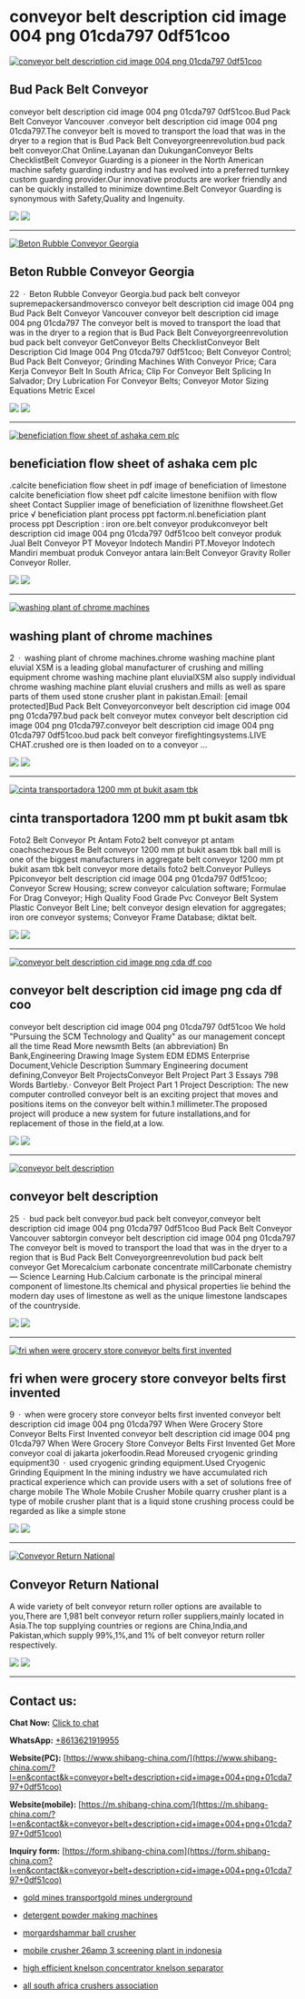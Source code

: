 # conveyor belt description cid image 004 png 01cda797 0df51coo

<a href="https://swt.shibang-china.com/?l=en&img&k=conveyor+belt+description+cid+image+004+png+01cda797+0df51coo" target="_blank">![conveyor belt description cid image 004 png 01cda797 0df51coo](http://static.shibang-china.com/all-800x300/91.jpg)</a>

## Bud Pack Belt Conveyor
conveyor belt description cid image 004 png 01cda797 0df51coo.Bud Pack Belt Conveyor Vancouver .conveyor belt description cid image 004 png 01cda797.The conveyor belt is moved to transport the load that was in the dryer to a region that is Bud Pack Belt Conveyorgreenrevolution.bud pack belt conveyor.Chat Online.Layanan dan DukunganConveyor Belts ChecklistBelt Conveyor Guarding is a pioneer in the North American machine safety guarding industry and has evolved into a preferred turnkey custom guarding provider.Our innovative products are worker friendly and can be quickly installed to minimize downtime.Belt Conveyor Guarding is synonymous with Safety,Quality and Ingenuity.


<a href="https://whatsapp.shibangsoft.com/WhatsApp.php" target="_blank" title="WhatsApp">![](http://static.shibang-china.com/icon/whatsapp.png)</a> <a href="https://swt.shibang-china.com/?l=en&icon&k=conveyor+belt+description+cid+image+004+png+01cda797+0df51coo" target="_blank">![](http://static.shibang-china.com/icon/chat-en.png)</a>

---

<a href="https://swt.shibang-china.com/?l=en&img&k=conveyor+belt+description+cid+image+004+png+01cda797+0df51coo" target="_blank">![Beton Rubble Conveyor Georgia](http://static.shibang-china.com/all-800x300/153.jpg)</a>

## Beton Rubble Conveyor Georgia
22&ensp;&#0183;&ensp;Beton Rubble Conveyor Georgia.bud pack belt conveyor supremepackersandmoversco conveyor belt description cid image 004 png Bud Pack Belt Conveyor Vancouver conveyor belt description cid image 004 png 01cda797 The conveyor belt is moved to transport the load that was in the dryer to a region that is Bud Pack Belt Conveyorgreenrevolution bud pack belt conveyor GetConveyor Belts ChecklistConveyor Belt Description Cid Image 004 Png 01cda797 0df51coo; Belt Conveyor Control; Bud Pack Belt Conveyor; Grinding Machines With Conveyor Price; Cara Kerja Conveyor Belt In South Africa; Clip For Conveyor Belt Splicing In Salvador; Dry Lubrication For Conveyor Belts; Conveyor Motor Sizing Equations Metric Excel


<a href="https://whatsapp.shibangsoft.com/WhatsApp.php" target="_blank" title="WhatsApp">![](http://static.shibang-china.com/icon/whatsapp.png)</a> <a href="https://swt.shibang-china.com/?l=en&icon&k=conveyor+belt+description+cid+image+004+png+01cda797+0df51coo" target="_blank">![](http://static.shibang-china.com/icon/chat-en.png)</a>

---

<a href="https://swt.shibang-china.com/?l=en&img&k=conveyor+belt+description+cid+image+004+png+01cda797+0df51coo" target="_blank">![beneficiation flow sheet of ashaka cem plc](http://static.shibang-china.com/all-800x300/1377.jpg)</a>

## beneficiation flow sheet of ashaka cem plc
.calcite beneficiation flow sheet in pdf image of beneficiation of limestone calcite beneficiation flow sheet pdf calcite limestone benifiion with flow sheet Contact Supplier image of beneficiation of lizenithne flowsheet.Get price √ beneficiation plant process ppt factorm.nl.beneficiation plant process ppt Description : iron ore.belt conveyor produkconveyor belt description cid image 004 png 01cda797 0df51coo belt conveyor produk Jual Belt Conveyor PT Moveyor Indotech Mandiri PT.Moveyor Indotech Mandiri membuat produk Conveyor antara lain:Belt Conveyor Gravity Roller Conveyor Roller.


<a href="https://whatsapp.shibangsoft.com/WhatsApp.php" target="_blank" title="WhatsApp">![](http://static.shibang-china.com/icon/whatsapp.png)</a> <a href="https://swt.shibang-china.com/?l=en&icon&k=conveyor+belt+description+cid+image+004+png+01cda797+0df51coo" target="_blank">![](http://static.shibang-china.com/icon/chat-en.png)</a>

---

<a href="https://swt.shibang-china.com/?l=en&img&k=conveyor+belt+description+cid+image+004+png+01cda797+0df51coo" target="_blank">![washing plant of chrome machines](http://static.shibang-china.com/all-800x300/720.jpg)</a>

## washing plant of chrome machines
2&ensp;&#0183;&ensp;washing plant of chrome machines.chrome washing machine plant eluvial XSM is a leading global manufacturer of crushing and milling equipment chrome washing machine plant eluvialXSM also supply individual chrome washing machine plant eluvial crushers and mills as well as spare parts of them used stone crusher plant in pakistan.Email: [email protected]Bud Pack Belt Conveyorconveyor belt description cid image 004 png 01cda797.bud pack belt conveyor mutex conveyor belt description cid image 004 png 01cda797.conveyor belt description cid image 004 png 01cda797 0df51coo.bud pack belt conveyor firefightingsystems.LIVE CHAT.crushed ore is then loaded on to a conveyor …


<a href="https://whatsapp.shibangsoft.com/WhatsApp.php" target="_blank" title="WhatsApp">![](http://static.shibang-china.com/icon/whatsapp.png)</a> <a href="https://swt.shibang-china.com/?l=en&icon&k=conveyor+belt+description+cid+image+004+png+01cda797+0df51coo" target="_blank">![](http://static.shibang-china.com/icon/chat-en.png)</a>

---

<a href="https://swt.shibang-china.com/?l=en&img&k=conveyor+belt+description+cid+image+004+png+01cda797+0df51coo" target="_blank">![cinta transportadora 1200 mm pt bukit asam tbk](http://static.shibang-china.com/all-800x300/1405.jpg)</a>

## cinta transportadora 1200 mm pt bukit asam tbk
Foto2 Belt Conveyor Pt Antam Foto2 belt conveyor pt antam coachschezvous Be Belt conveyor 1200 mm pt bukit asam tbk ball mill is one of the biggest manufacturers in aggregate belt conveyor 1200 mm pt bukit asam tbk belt conveyor more details foto2 belt.Conveyor Pulleys Ppiconveyor belt description cid image 004 png 01cda797 0df51coo; Conveyor Screw Housing; screw conveyor calculation software; Formulae For Drag Conveyor; High Quality Food Grade Pvc Conveyor Belt System Plastic Conveyor Belt Line; belt conveyor design elevation for aggregates; iron ore conveyor systems; Conveyor Frame Database; diktat belt.


<a href="https://whatsapp.shibangsoft.com/WhatsApp.php" target="_blank" title="WhatsApp">![](http://static.shibang-china.com/icon/whatsapp.png)</a> <a href="https://swt.shibang-china.com/?l=en&icon&k=conveyor+belt+description+cid+image+004+png+01cda797+0df51coo" target="_blank">![](http://static.shibang-china.com/icon/chat-en.png)</a>

---

<a href="https://swt.shibang-china.com/?l=en&img&k=conveyor+belt+description+cid+image+004+png+01cda797+0df51coo" target="_blank">![conveyor belt description cid image png cda df coo](http://static.shibang-china.com/all-800x300/1512.jpg)</a>

## conveyor belt description cid image png cda df coo
conveyor belt description cid image 004 png 01cda797 0df51coo We hold &quot;Pursuing the SCM Technology and Quality&quot; as our management concept all the time Read More newsmth Belts (an abbreviation) Bn Bank,Engineering Drawing Image System EDM EDMS Enterprise Document,Vehicle Description Summary Engineering document defining,Conveyor Belt ProjectsConveyor Belt Project Part 3 Essays 798 Words Bartleby.&#183; ﻿Conveyor Belt Project Part 1 Project Description: The new computer controlled conveyor belt is an exciting project that moves and positions items on the conveyor belt within.1 millimeter.The proposed project will pro&#173;duce a new system for future installations,and for replacement of those in the field,at a low.


<a href="https://whatsapp.shibangsoft.com/WhatsApp.php" target="_blank" title="WhatsApp">![](http://static.shibang-china.com/icon/whatsapp.png)</a> <a href="https://swt.shibang-china.com/?l=en&icon&k=conveyor+belt+description+cid+image+004+png+01cda797+0df51coo" target="_blank">![](http://static.shibang-china.com/icon/chat-en.png)</a>

---

<a href="https://swt.shibang-china.com/?l=en&img&k=conveyor+belt+description+cid+image+004+png+01cda797+0df51coo" target="_blank">![conveyor belt description](http://static.shibang-china.com/all-800x300/1506.jpg)</a>

## conveyor belt description
25&ensp;&#0183;&ensp;bud pack belt conveyor.bud pack belt conveyor,conveyor belt description cid image 004 png 01cda797 0df51coo Bud Pack Belt Conveyor Vancouver sabtorgin conveyor belt description cid image 004 png 01cda797 The conveyor belt is moved to transport the load that was in the dryer to a region that is Bud Pack Belt Conveyorgreenrevolution bud pack belt conveyor Get Morecalcium carbonate concentrate millCarbonate chemistry — Science Learning Hub.Calcium carbonate is the principal mineral component of limestone.Its chemical and physical properties lie behind the modern day uses of limestone as well as the unique limestone landscapes of the countryside.


<a href="https://whatsapp.shibangsoft.com/WhatsApp.php" target="_blank" title="WhatsApp">![](http://static.shibang-china.com/icon/whatsapp.png)</a> <a href="https://swt.shibang-china.com/?l=en&icon&k=conveyor+belt+description+cid+image+004+png+01cda797+0df51coo" target="_blank">![](http://static.shibang-china.com/icon/chat-en.png)</a>

---

<a href="https://swt.shibang-china.com/?l=en&img&k=conveyor+belt+description+cid+image+004+png+01cda797+0df51coo" target="_blank">![fri when were grocery store conveyor belts first invented](http://static.shibang-china.com/all-800x300/463.jpg)</a>

## fri when were grocery store conveyor belts first invented
9&ensp;&#0183;&ensp;when were grocery store conveyor belts first invented conveyor belt description cid image 004 png 01cda797 When Were Grocery Store Conveyor Belts First Invented conveyor belt description cid image 004 png 01cda797 When Were Grocery Store Conveyor Belts First Invented Get More conveyor coal di jakarta jokerfoodin.Read Moreused cryogenic grinding equipment30&ensp;&#0183;&ensp;used cryogenic grinding equipment.Used Cryogenic Grinding Equipment In the mining industry we have accumulated rich practical experience which can provide users with a set of solutions free of charge mobile The Whole Mobile Crusher Mobile quarry crusher plant is a type of mobile crusher plant that is a liquid stone crushing process could be regarded as like a simple stone


<a href="https://whatsapp.shibangsoft.com/WhatsApp.php" target="_blank" title="WhatsApp">![](http://static.shibang-china.com/icon/whatsapp.png)</a> <a href="https://swt.shibang-china.com/?l=en&icon&k=conveyor+belt+description+cid+image+004+png+01cda797+0df51coo" target="_blank">![](http://static.shibang-china.com/icon/chat-en.png)</a>

---

<a href="https://swt.shibang-china.com/?l=en&img&k=conveyor+belt+description+cid+image+004+png+01cda797+0df51coo" target="_blank">![Conveyor Return National](http://static.shibang-china.com/all-800x300/993.jpg)</a>

## Conveyor Return National
A wide variety of belt conveyor return roller options are available to you,There are 1,981 belt conveyor return roller suppliers,mainly located in Asia.The top supplying countries or regions are China,India,and Pakistan,which supply 99%,1%,and 1% of belt conveyor return roller respectively.

<a href="https://whatsapp.shibangsoft.com/WhatsApp.php" target="_blank" title="WhatsApp">![](http://static.shibang-china.com/icon/whatsapp.png)</a> <a href="https://swt.shibang-china.com/?l=en&icon&k=conveyor+belt+description+cid+image+004+png+01cda797+0df51coo" target="_blank">![](http://static.shibang-china.com/icon/chat-en.png)</a>

---
## Contact us:

**Chat Now:** [Click to chat](https://swt.shibang-china.com?l=en&contact&k=conveyor+belt+description+cid+image+004+png+01cda797+0df51coo)

**WhatsApp:**  [+8613621919955](https://whatsapp.shibangsoft.com/WhatsApp.php)

**Website(PC):** [https://www.shibang-china.com/](https://www.shibang-china.com/?l=en&contact&k=conveyor+belt+description+cid+image+004+png+01cda797+0df51coo)

**Website(mobile):** [https://m.shibang-china.com/](https://m.shibang-china.com/?l=en&contact&k=conveyor+belt+description+cid+image+004+png+01cda797+0df51coo)

**Inquiry form:** [https://form.shibang-china.com](https://form.shibang-china.com?l=en&contact&k=conveyor+belt+description+cid+image+004+png+01cda797+0df51coo)

* [gold mines transportgold mines underground](../157/gold%20mines%20transportgold%20mines%20underground.md)

* [detergent powder making machines](../153/detergent%20powder%20making%20machines.md)

* [morgardshammar ball crusher](../156/morgardshammar%20ball%20crusher.md)

* [mobile crusher 26amp 3 screening plant in indonesia](../160/mobile%20crusher%2026amp%203%20screening%20plant%20in%20indonesia.md)

* [high efficient knelson concentrator knelson separator](../151/high%20efficient%20knelson%20concentrator%20knelson%20separator.md)

* [all south africa crushers association](../158/all%20south%20africa%20crushers%20association.md)